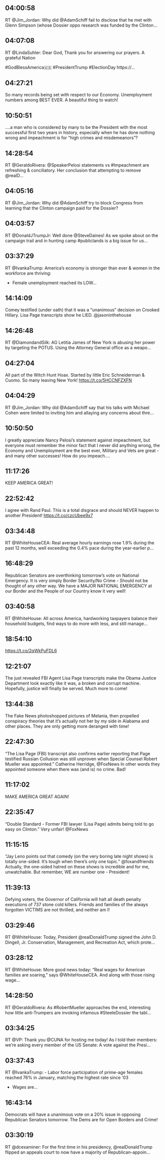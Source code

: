 ## 04:00:58
RT @Jim_Jordan: Why did @AdamSchiff fail to disclose that he met with Glenn Simpson (whose Dossier oppo research was funded by the Clinton…
## 04:07:08
RT @LindaSuhler: Dear God,
Thank you for answering our prayers.
A grateful Nation

#GodBlessAmerica🇺🇸 #PresidentTrump #ElectionDay https://…
## 04:27:21
So many records being set with respect to our Economy. Unemployment numbers among BEST EVER. A beautiful thing to watch!
## 10:50:51
....a man who is considered by many to be the President with the most successful first two years in history, especially when he has done nothing wrong and impeachment is for “high crimes and misdemeanors”?
## 14:28:54
RT @GeraldoRivera: @SpeakerPelosi statements vs #Impeachment are refreshing &amp; conciliatory. Her conclusion that attempting to remove @realD…
## 04:05:16
RT @Jim_Jordan: Why did @AdamSchiff try to block Congress from learning that the Clinton campaign paid for the Dossier?
## 04:03:57
RT @DonaldJTrumpJr: Well done @SteveDaines! As we spoke about on the campaign trail and in hunting camp #publiclands is a big issue for us…
## 03:37:29
RT @IvankaTrump: America’s economy is stronger than ever &amp; women in the workforce are thriving:
- Female unemployment reached its       LOW…
## 14:14:09
Comey testified (under oath) that it was a “unanimous” decision on Crooked Hillary. Lisa Page transcripts show he LIED. @jasoninthehouse
## 14:26:48
RT @DiamondandSilk: AG Letitia James of New York is abusing her power by targeting the POTUS.  Using the Attorney General office as a weapo…
## 04:27:04
All part of the Witch Hunt Hoax. Started by little Eric Schneiderman &amp; Cuomo. So many leaving New York! https://t.co/5HCCNFZXFN
## 04:04:29
RT @Jim_Jordan: Why did @AdamSchiff say that his talks with Michael Cohen were limited to inviting him and allaying any concerns about thre…
## 10:50:50
I greatly appreciate Nancy Pelosi’s statement against impeachment, but everyone must remember the minor fact that I never did anything wrong, the Economy and Unemployment are the best ever, Military and Vets are great - and many other successes! How do you impeach....
## 11:17:26
KEEP AMERICA GREAT!
## 22:52:42
I agree with Rand Paul. This is a total disgrace and should NEVER happen to another President! https://t.co/czcUbee9x7
## 03:34:48
RT @WhiteHouseCEA: Real average hourly earnings rose 1.9% during the past 12 months, well exceeding the 0.4% pace during the year-earlier p…
## 16:48:29
Republican Senators are overthinking tomorrow’s vote on National Emergency. It is very simply Border Security/No Crime - Should not be thought of any other way. We have a MAJOR NATIONAL EMERGENCY at our Border and the People of our Country know it very well!
## 03:40:58
RT @WhiteHouse: All across America, hardworking taxpayers balance their household budgets, find ways to do more with less, and still manage…
## 18:54:10
https://t.co/2qWkPuFDL6
## 12:21:07
The just revealed FBI Agent Lisa Page transcripts make the Obama Justice Department look exactly like it was, a broken and corrupt machine. Hopefully, justice will finally be served. Much more to come!
## 13:44:38
The Fake News photoshopped pictures of Melania, then propelled conspiracy theories that it’s actually not her by my side in Alabama and other places. They are only getting more deranged with time!
## 22:47:30
“The Lisa Page (FBI) transcript also confirms earlier reporting that Page testified Russian Collusion was still unproven when Special Counsel Robert Mueller was appointed.” Catherine Herridge, @FoxNews  In other words they appointed someone when there was (and is) no crime. Bad!
## 11:17:02
MAKE AMERICA GREAT AGAIN!
## 22:35:47
“Double Standard - Former FBI lawyer (Lisa Page) admits being told to go easy on Clinton.”  Very unfair!  @FoxNews
## 11:15:15
“Jay Leno points out that comedy (on the very boring late night shows) is totally one-sided. It’s tough when there’s only one topic.” @foxandfriends  Actually, the one-sided hatred on these shows is incredible and for me, unwatchable. But remember, WE are number one - President!
## 11:39:13
Defying voters, the Governor of California will halt all death penalty executions of 737 stone cold killers. Friends and families of the always forgotten VICTIMS are not thrilled, and neither am I!
## 03:29:46
RT @WhiteHouse: Today, President @realDonaldTrump signed the John D. Dingell, Jr. Conservation, Management, and Recreation Act, which prote…
## 03:28:12
RT @WhiteHouse: More good news today: “Real wages for American families are soaring,” says @WhiteHouseCEA. And along with those rising wage…
## 14:28:50
RT @GeraldoRivera: As #RobertMueller approaches the end, interesting how little anti-Trumpers are invoking infamous #SteeleDossier the tabl…
## 03:34:25
RT @VP: Thank you @CUNA for hosting me today!
As I told their members: we’re asking every member of the US Senate: A vote against the Presi…
## 03:37:43
RT @IvankaTrump: - Labor force participation of prime-age females reached 76% in January, matching the highest rate since ‘03
- Wages are…
## 16:43:14
Democrats will have a unanimous vote on a 20% issue in opposing Republican Senators tomorrow. The Dems are for Open Borders and Crime!
## 03:30:19
RT @dcexaminer: For the first time in his presidency, @realDonaldTrump flipped an appeals court to now have a majority of Republican-appoin…
